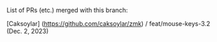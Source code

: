 List of PRs (etc.) merged with this branch:

[Caksoylar] (https://github.com/caksoylar/zmk) / feat/mouse-keys-3.2 (Dec. 2, 2023)
